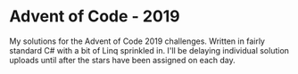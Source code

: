 # Advent of Code - 2019

My solutions for the Advent of Code 2019 challenges.  Written in fairly standard C# with a bit of Linq sprinkled in.  I'll be delaying individual solution uploads until after the stars have been assigned on each day.
